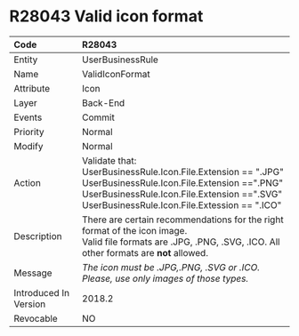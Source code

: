 # R28043 Valid icon format

Code|R28043
|:----|:----
Entity|UserBusinessRule
Name|ValidIconFormat
Attribute|Icon
Layer|Back-End
Events|Commit
Priority|Normal
Modify|Normal
Action|Validate that:<br> UserBusinessRule.Icon.File.Extension == ".JPG"<br>UserBusinessRule.Icon.File.Extension ==".PNG"<br>UserBusinessRule.Icon.File.Extension ==".SVG"<br>UserBusinessRule.Icon.File.Extession == ".ICO"<br>
Description|There are certain recommendations for the right format of the icon image. <br> Valid file formats are .JPG, .PNG, .SVG, .ICO. All other formats are **not** allowed.
Message|_The icon must be .JPG,.PNG, .SVG or .ICO. <br> Please, use only images of those types._
Introduced In Version|2018.2
Revocable|NO
